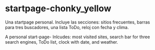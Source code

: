 # startpage-chonky_yellow
Una startpage personal. 
Incluye las secciones: sitios frecuentes, barras para tres buscadores, una lista ToDo, reloj con fecha y clima.

A personal start-page-
Inlcudes: most visited sites, search bar for three search engines, ToDo list, clock with date, and weather.
